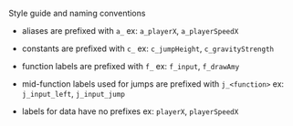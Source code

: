 Style guide and naming conventions

* aliases are prefixed with `a_`
  ex: `a_playerX`, `a_playerSpeedX`

* constants are prefixed with `c_`
  ex: `c_jumpHeight`, `c_gravityStrength`

* function labels are prefixed with `f_`
  ex: `f_input`, `f_drawAmy`

* mid-function labels used for jumps are prefixed with `j_<function>`
  ex: `j_input_left`, `j_input_jump`

* labels for data have no prefixes
  ex: `playerX`, `playerSpeedX`
